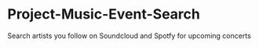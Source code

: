 # Project-Music-Event-Search
Search artists you follow on Soundcloud and Spotfy for upcoming concerts
